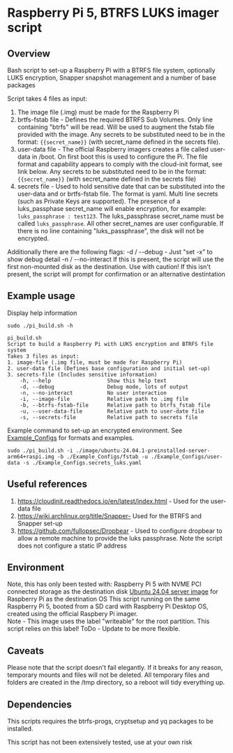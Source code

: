 # Raspberry Pi 5, BTRFS LUKS imager script

## Overview
Bash script to set-up a Raspberry Pi with a BTRFS file system, optionally LUKS encryption, Snapper snapshot management and a number of base packages 

Script takes 4 files as input: 

1. The image file (.img) must be made for the Raspberry Pi 
2. brtfs-fstab file - Defines the required BTRFS Sub Volumes.  Only line containing "btrfs" will be read.  Will be used to augment the fstab file provided with the image.  Any secrets to be substituted need to be in the format: `{{secret_name}}` (with secret_name defined in the secrets file). 
3. user-data file -   The official Raspberry imagers creates a file called user-data in /boot.  On first boot this is used to configure the Pi.  The file format and capability appears to comply with the cloud-init format, see link below. Any secrets to be substituted need to be in the format: `{{secret_name}}` (with secret_name defined in the secrets file) 
4. secrets file -     Used to hold sensitive date that can be substituted into the user-data and or brtfs-fstab file.  The format is yaml.  Multi line secrets (such as Private Keys are supported).  The presence of a luks_passphase secret_name will enable encryption, for example: `luks_passphrase : test123`.  The luks_passphrase secret_name must be called `luks_passphrase`.  All other secret_names are user configurable.  If there is no line containing "luks_passphrase", the disk will not be encrypted. 

Additionally there are the following flags: 
-d / --debug -        Just "set -x" to show debug detail 
-n / --no-interact    If this is present, the script will use the first non-mounted disk as the destination.  Use with caution! 
If this isn't present, the script will prompt for confirmation or an alternative destintation 

## Example usage 
Display help information 

```
sudo ./pi_build.sh -h

pi_build.sh
Script to build a Raspberry Pi with LUKS encryption and BTRFS file system
Takes 3 files as input:
1. image-file (.img file, must be made for Raspberry Pi)
2. user-data file (Defines base configuration and initial set-up)
3. secrets-file (Includes sensitive information)
    -h, --help                  Show this help text
    -d, --debug                 Debug mode, lots of output
    -n, --no-interact           No user interaction 
    -i, --image-file            Relative path to .img file
    -b, --btrfs-fstab-file      Relative path to btrfs_fstab file
    -u, --user-data-file        Relative path to user-date file
    -s, --secrets-file          Relative path to secrets file
```

Example command to set-up an encrypted environment.  See [Example_Configs](Example_Configs) for formats and examples.
```
sudo ./pi_build.sh -i ./image/ubuntu-24.04.1-preinstalled-server-arm64+raspi.img -b ./Example_Configs/fstab -u ./Example_Configs/user-data -s ./Example_Configs.secrets_luks.yaml
```

## Useful references
1. https://cloudinit.readthedocs.io/en/latest/index.html - Used for the user-data file
2. https://wiki.archlinux.org/title/Snapper- Used for the BTRFS and Snapper set-up
3. https://github.com/fullopsec/Dropbear - Used to configure dropbear to allow a remote machine to provide the luks passphrase.  Note the script does not configure a static IP address

## Environment
Note, this has only been tested with:
   Raspberry Pi 5 with NVME PCI connected storage as the destination disk
   [Ubuntu 24.04 server image](https://cdimage.ubuntu.com/releases/24.04.1/release/ubuntu-24.04.1-preinstalled-server-arm64+raspi.img.xz) for Raspberry Pi as the destination OS
   This script running on the same Raspberry Pi 5, booted from a SD card with Raspberry Pi Desktop OS, created using the official Raspbery Pi imager. \
      Note - This image uses the label "writeable" for the root partition.  This script relies on this label!  ToDo - Update to be more flexible.

## Caveats
Please note that the script doesn't fail elegantly.  If it breaks for any reason, temporary mounts and files will not be deleted.  All temporary files
and folders are created in the /tmp directory, so a reboot will tidy everything up.

## Dependencies
This scripts requires the btrfs-progs, cryptsetup and yq packages to be installed.

This script has not been extensively tested, use at your own risk
